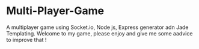 # Multi-Player-Game
A multiplayer game using Socket.io, Node js, Express generator adn Jade Templating.
Welcome to my game, please enjoy and give me some aadvice to improve that ! 

